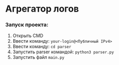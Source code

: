 # Агрегатор логов

### Запуск проекта:
1. Открыть CMD
2. Ввести команду: `your-login@<Публичный IPv4>`
3. Ввести команду: `cd parser`
4. Запустить parser командой: `python3 parser.py`
5. Запустить файл `main.py`